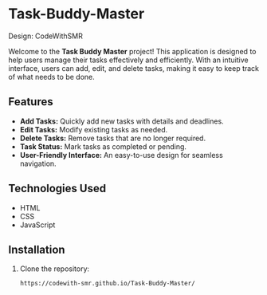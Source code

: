 # Task-Buddy-Master
Design: CodeWithSMR


Welcome to the **Task Buddy Master** project! This application is designed to help users manage their tasks effectively and efficiently. With an intuitive interface, users can add, edit, and delete tasks, making it easy to keep track of what needs to be done.

## Features

- **Add Tasks:** Quickly add new tasks with details and deadlines.
- **Edit Tasks:** Modify existing tasks as needed.
- **Delete Tasks:** Remove tasks that are no longer required.
- **Task Status:** Mark tasks as completed or pending.
- **User-Friendly Interface:** An easy-to-use design for seamless navigation.

## Technologies Used

- HTML
- CSS
- JavaScript

## Installation

1. Clone the repository:
   ```bash
   https://codewith-smr.github.io/Task-Buddy-Master/
